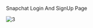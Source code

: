 Snapchat Login And SignUp Page

![3](https://user-images.githubusercontent.com/87164152/148650263-0afc25a0-2150-45e3-b556-3a41b4cb2630.png)
